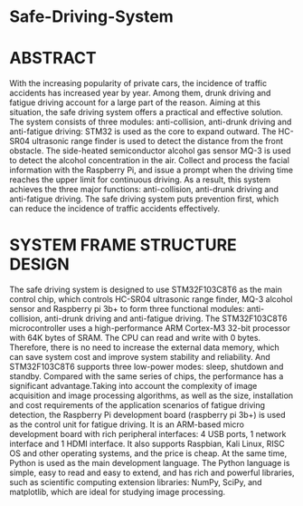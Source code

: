 # Safe-Driving-System
# ABSTRACT 
With the increasing popularity of private cars, the 
incidence of traffic accidents has increased year by year. Among 
them, drunk driving and fatigue driving account for a large part 
of the reason. Aiming at this situation, the safe driving system 
offers a practical and effective solution. The system consists of 
three modules: anti-collision, anti-drunk driving and anti-fatigue 
driving: STM32 is used as the core to expand outward. The 
HC-SR04 ultrasonic range finder is used to detect the distance 
from the front obstacle. The side-heated semiconductor alcohol 
gas sensor MQ-3 is used to detect the alcohol concentration in 
the air. Collect and process the facial information with the 
Raspberry Pi, and issue a prompt when the driving time reaches 
the upper limit for continuous driving. As a result, this system
achieves the three major functions: anti-collision, anti-drunk 
driving and anti-fatigue driving. The safe driving system puts 
prevention first, which can reduce the incidence of traffic 
accidents effectively.
# SYSTEM FRAME STRUCTURE DESIGN
The safe driving system is designed to use
STM32F103C8T6 as the main control chip, which controls 
HC-SR04 ultrasonic range finder, MQ-3 alcohol sensor and Raspberry pi 3b+ to form three functional modules: 
anti-collision, anti-drunk driving and anti-fatigue driving.
The STM32F103C8T6 microcontroller uses a 
high-performance ARM Cortex-M3 32-bit processor with 64K 
bytes of SRAM. The CPU can read and write with 0 bytes.
Therefore, there is no need to increase the external data 
memory, which can save system cost and improve system 
stability and reliability. And STM32F103C8T6 supports three 
low-power modes: sleep, shutdown and standby. Compared 
with the same series of chips, the performance has a significant 
advantage.Taking into account the complexity of image acquisition 
and image processing algorithms, as well as the size, 
installation and cost requirements of the application scenarios 
of fatigue driving detection, the Raspberry Pi development 
board (raspberry pi 3b+) is used as the control unit for fatigue 
driving. It is an ARM-based micro development board with 
rich peripheral interfaces: 4 USB ports, 1 network interface 
and 1 HDMI interface. It also supports Raspbian, Kali Linux, 
RISC OS and other operating systems, and the price is cheap.
At the same time, Python is used as the main development 
language. The Python language is simple, easy to read and 
easy to extend, and has rich and powerful libraries, such as 
scientific computing extension libraries: NumPy, SciPy, and 
matplotlib, which are ideal for studying image
processing.
